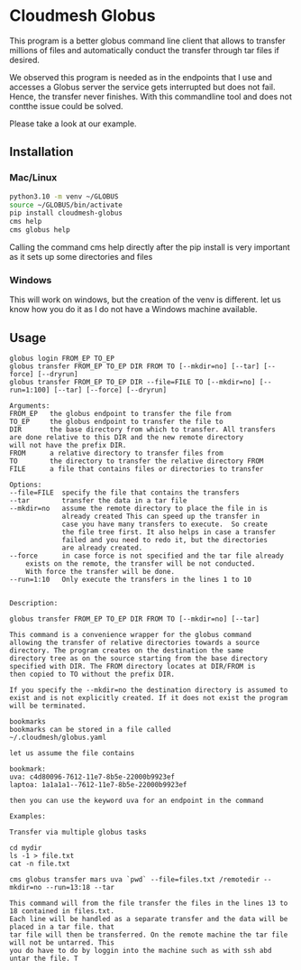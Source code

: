 # Cloudmesh Globus

This program is a better globus command line client that allows to
transfer millions of files and automatically conduct the transfer through tar 
files if desired.

We observed this program is needed as in the endpoints that I use
and accesses a Globus server the service gets interrupted but does not fail. 
Hence, the transfer never finishes. With this commandline tool 
and does not contthe issue could be solved.

Please take a look at our example.

## Installation

### Mac/Linux

```bash
python3.10 -m venv ~/GLOBUS
source ~/GLOBUS/bin/activate
pip install cloudmesh-globus
cms help
cms globus help
```

Calling the command cms help directly after the pip install
is very important as it sets up some directories and files


### Windows

This will work on windows, but the creation of the venv is different.
let us know how you do it as I do not have a Windows machine available.


## Usage

```
globus login FROM_EP TO_EP
globus transfer FROM_EP TO_EP DIR FROM TO [--mkdir=no] [--tar] [--force] [--dryrun]
globus transfer FROM_EP TO_EP DIR --file=FILE TO [--mkdir=no] [--run=1:100] [--tar] [--force] [--dryrun]

Arguments:
FROM_EP   the globus endpoint to transfer the file from
TO_EP     the globus endpoint to transfer the file to
DIR       the base directory from which to transfer. All transfers
are done relative to this DIR and the new remote directory
will not have the prefix DIR.
FROM      a relative directory to transfer files from
TO        the directory to transfer the relative directory FROM
FILE      a file that contains files or directories to transfer

Options:
--file=FILE  specify the file that contains the transfers
--tar        transfer the data in a tar file
--mkdir=no   assume the remote directory to place the file in is
             already created This can speed up the transfer in
             case you have many transfers to execute.  So create
             the file tree first. It also helps in case a transfer
             failed and you need to redo it, but the directories
             are already created.
--force      in case force is not specified and the tar file already 
    exists on the remote, the transfer will be not conducted.
    With force the transfer will be done.
--run=1:10   Only execute the transfers in the lines 1 to 10 
            

Description:

globus transfer FROM_EP TO_EP DIR FROM TO [--mkdir=no] [--tar]

This command is a convenience wrapper for the globus command
allowing the transfer of relative directories towards a source
directory. The program creates on the destination the same
directory tree as on the source starting from the base directory
specified with DIR. The FROM directory locates at DIR/FROM is
then copied to TO without the prefix DIR.

If you specify the --mkdir=no the destination directory is assumed to
exist and is not explicitly created. If it does not exist the program
will be terminated.

bookmarks
bookmarks can be stored in a file called
~/.cloudmesh/globus.yaml

let us assume the file contains

bookmark:
uva: c4d80096-7612-11e7-8b5e-22000b9923ef
laptoa: 1a1a1a1--7612-11e7-8b5e-22000b9923ef

then you can use the keyword uva for an endpoint in the command

Examples:

Transfer via multiple globus tasks

cd mydir
ls -1 > file.txt
cat -n file.txt

cms globus transfer mars uva `pwd` --file=files.txt /remotedir --mkdir=no --run=13:18 --tar

This command will from the file transfer the files in the lines 13 to 18 contained in files.txt.
Each line will be handled as a separate transfer and the data will be placed in a tar file. that
tar file will then be transferred. On the remote machine the tar file will not be untarred. This
you do have to do by loggin into the machine such as with ssh abd untar the file. T
```

